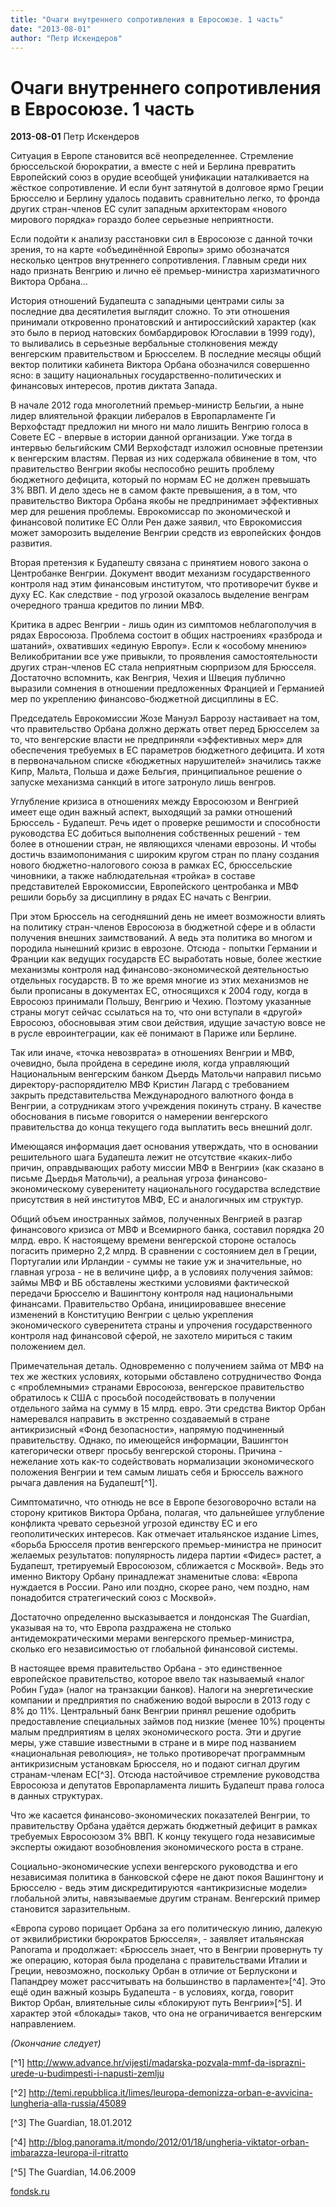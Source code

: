 ```yaml
---
title: "Очаги внутреннего сопротивления в Евросоюзе. 1 часть"
date: "2013-08-01"
author: "Петр Искендеров"
---
```


# Очаги внутреннего сопротивления в Евросоюзе. 1 часть

**2013-08-01** Петр Искендеров

Ситуация в Европе становится всё неопределеннее. Стремление брюссельской бюрократии, а вместе с ней и Берлина превратить Европейский союз в орудие всеобщей унификации наталкивается на жёсткое сопротивление. И если бунт затянутой в долговое ярмо Греции Брюсселю и Берлину удалось подавить сравнительно легко, то фронда других стран-членов ЕС сулит западным архитекторам «нового мирового порядка» гораздо более серьезные неприятности.

Если подойти к анализу расстановки сил в Евросоюзе с данной точки зрения, то на карте «объединённой Европы» зримо обозначатся несколько центров внутреннего сопротивления. Главным среди них надо признать Венгрию и лично её премьер-министра харизматичного Виктора Орбана...

История отношений Будапешта с западными центрами силы за последние два десятилетия выглядит сложно. То эти отношения принимали откровенно пронатовский и антироссийский характер (как это было в период натовских бомбардировок Югославии в 1999 году), то выливались в серьезные вербальные столкновения между венгерским правительством и Брюсселем. В последние месяцы общий вектор политики кабинета Виктора Орбана обозначился совершенно ясно: в защиту национальных государственно-политических и финансовых интересов, против диктата Запада.

В начале 2012 года многолетний премьер-министр Бельгии, а ныне лидер влиятельной фракции либералов в Европарламенте Ги Верхофстадт предложил ни много ни мало лишить Венгрию голоса в Совете ЕС - впервые в истории данной организации. Уже тогда в интервью бельгийским СМИ Верхофстадт изложил основные претензии к венгерским властям. Первая из них содержала обвинение в том, что правительство Венгрии якобы неспособно решить проблему бюджетного дефицита, который по нормам ЕС не должен превышать 3% ВВП. И дело здесь не в самом факте превышения, а в том, что правительство Виктора Орбана якобы не предпринимает эффективных мер для решения проблемы. Еврокомиссар по экономической и финансовой политике ЕС Олли Рен даже заявил, что Еврокомиссия может заморозить выделение Венгрии средств из европейских фондов развития.

Вторая претензия к Будапешту связана с принятием нового закона о Центробанке Венгрии. Документ вводит механизм государственного контроля над этим финансовым институтом, что противоречит букве и духу ЕС. Как следствие - под угрозой оказалось выделение венграм очередного транша кредитов по линии МВФ.

Критика в адрес Венгрии - лишь один из симптомов неблагополучия в рядах Евросоюза. Проблема состоит в общих настроениях «разброда и шатаний», охвативших «единую Европу». Если к «особому мнению» Великобритании все уже привыкли, то проявления самостоятельности других стран-членов ЕС стала неприятным сюрпризом для Брюсселя. Достаточно вспомнить, как Венгрия, Чехия и Швеция публично выразили сомнения в отношении предложенных Францией и Германией мер по укреплению финансово-бюджетной дисциплины в ЕС.

Председатель Еврокомиссии Жозе Мануэл Баррозу настаивает на том, что правительство Орбана должно держать ответ перед Брюсселем за то, что венгерские власти не предприняли «эффективных мер» для обеспечения требуемых в ЕС параметров бюджетного дефицита. И хотя в первоначальном списке «бюджетных нарушителей» значились также Кипр, Мальта, Польша и даже Бельгия, принципиальное решение о запуске механизма санкций в итоге затронуло лишь венгров.

Углубление кризиса в отношениях между Евросоюзом и Венгрией имеет еще один важный аспект, выходящий за рамки отношений Брюссель - Будапешт. Речь идет о проверке решимости и способности руководства ЕС добиться выполнения собственных решений - тем более в отношении стран, не являющихся членами еврозоны. И чтобы достичь взаимопонимания с широким кругом стран по плану создания нового бюджетно-налогового союза в рамках ЕС, брюссельские чиновники, а также наблюдательная «тройка» в составе представителей Еврокомиссии, Европейского центробанка и МВФ решили борьбу за дисциплину в рядах ЕС начать с Венгрии.

При этом Брюссель на сегодняшний день не имеет возможности влиять на политику стран-членов Евросоюза в бюджетной сфере и в области получения внешних заимствований. А ведь эта политика во многом и породила нынешний кризис в еврозоне. Отсюда - попытки Германии и Франции как ведущих государств ЕС выработать новые, более жесткие механизмы контроля над финансово-экономической деятельностью отдельных государств. В то же время многие из этих механизмов не были прописаны в документах ЕС, относящихся к 2004 году, когда в Евросоюз принимали Польшу, Венгрию и Чехию. Поэтому указанные страны могут сейчас ссылаться на то, что они вступали в «другой» Евросоюз, обосновывая этим свои действия, идущие зачастую вовсе не в русле евроинтеграции, как её понимают в Париже или Берлине.

Так или иначе, «точка невозврата» в отношениях Венгрии и МВФ, очевидно, была пройдена в середине июля, когда управляющий Национальным венгерским банком Дьердь Матольчи направил письмо директору-распорядителю МВФ Кристин Лагард с требованием закрыть представительства Международного валютного фонда в Венгрии, а сотрудникам этого учреждения покинуть страну. В качестве обоснования в письме говорится о намерении венгерского правительства до конца текущего года выплатить весь внешний долг.

Имеющаяся информация дает основания утверждать, что в основании решительного шага Будапешта лежит не отсутствие «каких-либо причин, оправдывающих работу миссии МВФ в Венгрии» (как сказано в письме Дьердья Матольчи), а реальная угроза финансово-экономическому суверенитету национального государства вследствие присутствия в ней институтов МВФ, ЕС и аналогичных им структур.

Общий объем иностранных займов, полученных Венгрией в разгар финансового кризиса от МВФ и Всемирного банка, составил порядка 20 млрд. евро. К настоящему времени венгерской стороне осталось погасить примерно 2,2 млрд. В сравнении с состоянием дел в Греции, Португалии или Ирландии - суммы не такие уж и значительные, но главная угроза - не в величине цифр, а в условиях получения займов: займы МВФ и ВБ обставлены жесткими условиями фактической передачи Брюсселю и Вашингтону контроля над национальными финансами. Правительство Орбана, инициировавшее внесение изменений в Конституцию Венгрии с целью укрепления экономического суверенитета страны и упрочения государственного контроля над финансовой сферой, не захотело мириться с таким положением дел.

Примечательная деталь. Одновременно с получением займа от МВФ на тех же жестких условиях, которыми обставлено сотрудничество Фонда с «проблемными» странами Евросоюза, венгерское правительство обратилось к США с просьбой посодействовать в получении отдельного займа на сумму в 15 млрд. евро. Эти средства Виктор Орбан намеревался направить в экстренно создаваемый в стране антикризисный «Фонд безопасности», напрямую подчиненный правительству. Однако, по имеющейся информации, Вашингтон категорически отверг просьбу венгерской стороны. Причина - нежелание хоть как-то содействовать нормализации экономического положения Венгрии и тем самым лишать себя и Брюссель важного рычага давления на Будапешт[^1].

Симптоматично, что отнюдь не все в Европе безоговорочно встали на сторону критиков Виктора Орбана, полагая, что дальнейшее углубление конфликта чревато серьезной угрозой единству ЕС и его геополитических интересов. Как отмечает итальянское издание Limes, «борьба Брюсселя против венгерского премьер-министра не приносит желаемых результатов: популярность лидера партии «Фидес» растет, а Будапешт, третируемый Евросоюзом, сближается с Москвой». Ведь это именно Виктору Орбану принадлежат знаменитые слова: «Европа нуждается в России. Рано или поздно, скорее рано, чем поздно, нам понадобится стратегический союз с Москвой».

Достаточно определенно высказывается и лондонская The Guardian, указывая на то, что Европа раздражена не столько антидемократическими мерами венгерского премьер-министра, сколько его независимостью от глобальной финансовой системы.

В настоящее время правительство Орбана - это единственное европейское правительство, которое ввело так называемый «налог Робин Гуда» (налог на транзакции банков). Налоги на энергетические компании и предприятия по снабжению водой выросли в 2013 году с 8% до 11%. Центральный банк Венгрии принял решение одобрить предоставление специальных займов под низкие (менее 10%) проценты малым предприятиям в целях экономического роста. Эти и другие меры, уже ставшие известными в стране и в мире под названием «национальная революция», не только противоречат программным антикризисным установкам Брюсселя, но и подают сигнал другим странам-членам ЕС[^3]. Отсюда настойчивое стремление руководства Евросоюза и депутатов Европарламента лишить Будапешт права голоса в данных структурах.

Что же касается финансово-экономических показателей Венгрии, то правительству Орбана удаётся держать бюджетный дефицит в рамках требуемых Евросоюзом 3% ВВП. К концу текущего года независимые эксперты ожидают возобновления экономического роста в стране.

Социально-экономические успехи венгерского руководства и его независимая политика в банковской сфере не дают покоя Вашингтону и Брюсселю - ведь этим дискредитируются «антикризисные модели» глобальной элиты, навязываемые другим странам. Венгерский пример становится заразительным.

«Европа сурово порицает Орбана за его политическую линию, далекую от эквилибристики бюрократов Брюсселя», - заявляет итальянская Panorama и продолжает: «Брюссель знает, что в Венгрии провернуть ту же операцию, которая была проделана с правительствами Италии и Греции, невозможно, поскольку Орбан в отличие от Берлускони и Папандреу может рассчитывать на большинство в парламенте»[^4]. Это ещё один важный козырь Будапешта - в условиях, когда, говорит Виктор Орбан, влиятельные силы «блокируют путь Венгрии»[^5]. И характер этой «блокады» таков, что она не ограничивается венгерским направлением.

*(Окончание следует)*

[^1] http://www.advance.hr/vijesti/madarska-pozvala-mmf-da-isprazni-urede-u-budimpesti-i-napusti-zemlju

[^2] http://temi.repubblica.it/limes/leuropa-demonizza-orban-e-avvicina-lungheria-alla-russia/45089

[^3] The Guardian, 18.01.2012

[^4] http://blog.panorama.it/mondo/2012/01/18/ungheria-viktator-orban-imbarazza-leuropa-il-ritratto

[^5] The Guardian, 14.06.2009

[fondsk.ru](http://www.fondsk.ru/news/2013/07/31/ochagi-vnutrennego-soprotivlenija-v-evrosojuze-i-21873.html)